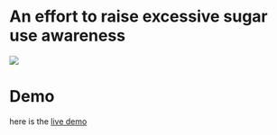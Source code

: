 # An effort to raise excessive sugar use awareness

![](https://lh3.googleusercontent.com/-ky_SrEt3Fns/W-BdUp2c2vI/AAAAAAAAAGM/VLPWVclotc8NfFJIPil4M-fzPOQDBMMkgCL0BGAYYCw/h719/4288973147452823458%253Faccount_id%253D1)

# Demo

here is the [live demo](https://hooriahic.github.io/How-much-sugar-is-in-soda/)

